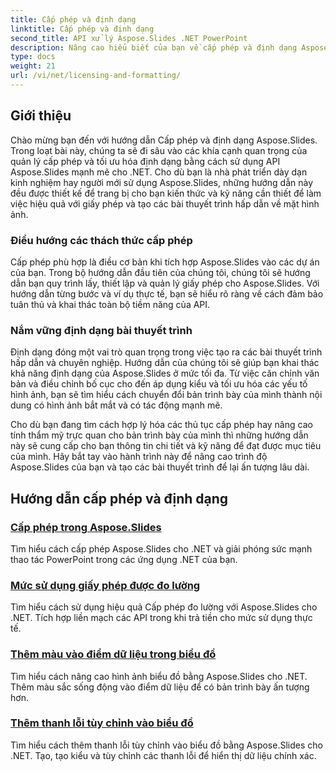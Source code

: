 ```yaml
---
title: Cấp phép và định dạng
linktitle: Cấp phép và định dạng
second_title: API xử lý Aspose.Slides .NET PowerPoint
description: Nâng cao hiểu biết của bạn về cấp phép và định dạng Aspose.Slides thông qua các hướng dẫn toàn diện. Tìm hiểu cách quản lý giấy phép hiệu quả và đạt được định dạng hoàn hảo cho bản trình bày của bạn.
type: docs
weight: 21
url: /vi/net/licensing-and-formatting/
---
```


## Giới thiệu

Chào mừng bạn đến với hướng dẫn Cấp phép và định dạng Aspose.Slides. Trong loạt bài này, chúng ta sẽ đi sâu vào các khía cạnh quan trọng của quản lý cấp phép và tối ưu hóa định dạng bằng cách sử dụng API Aspose.Slides mạnh mẽ cho .NET. Cho dù bạn là nhà phát triển dày dạn kinh nghiệm hay người mới sử dụng Aspose.Slides, những hướng dẫn này đều được thiết kế để trang bị cho bạn kiến thức và kỹ năng cần thiết để làm việc hiệu quả với giấy phép và tạo các bài thuyết trình hấp dẫn về mặt hình ảnh.

### Điều hướng các thách thức cấp phép

Cấp phép phù hợp là điều cơ bản khi tích hợp Aspose.Slides vào các dự án của bạn. Trong bộ hướng dẫn đầu tiên của chúng tôi, chúng tôi sẽ hướng dẫn bạn quy trình lấy, thiết lập và quản lý giấy phép cho Aspose.Slides. Với hướng dẫn từng bước và ví dụ thực tế, bạn sẽ hiểu rõ ràng về cách đảm bảo tuân thủ và khai thác toàn bộ tiềm năng của API.

### Nắm vững định dạng bài thuyết trình

Định dạng đóng một vai trò quan trọng trong việc tạo ra các bài thuyết trình hấp dẫn và chuyên nghiệp. Hướng dẫn của chúng tôi sẽ giúp bạn khai thác khả năng định dạng của Aspose.Slides ở mức tối đa. Từ việc căn chỉnh văn bản và điều chỉnh bố cục cho đến áp dụng kiểu và tối ưu hóa các yếu tố hình ảnh, bạn sẽ tìm hiểu cách chuyển đổi bản trình bày của mình thành nội dung có hình ảnh bắt mắt và có tác động mạnh mẽ.

Cho dù bạn đang tìm cách hợp lý hóa các thủ tục cấp phép hay nâng cao tính thẩm mỹ trực quan cho bản trình bày của mình thì những hướng dẫn này sẽ cung cấp cho bạn thông tin chi tiết và kỹ năng để đạt được mục tiêu của mình. Hãy bắt tay vào hành trình này để nâng cao trình độ Aspose.Slides của bạn và tạo các bài thuyết trình để lại ấn tượng lâu dài.

## Hướng dẫn cấp phép và định dạng
### [Cấp phép trong Aspose.Slides](./licensing-and-formatting/)
Tìm hiểu cách cấp phép Aspose.Slides cho .NET và giải phóng sức mạnh thao tác PowerPoint trong các ứng dụng .NET của bạn.
### [Mức sử dụng giấy phép được đo lường](./metered-licensing/)
Tìm hiểu cách sử dụng hiệu quả Cấp phép đo lường với Aspose.Slides cho .NET. Tích hợp liền mạch các API trong khi trả tiền cho mức sử dụng thực tế.
### [Thêm màu vào điểm dữ liệu trong biểu đồ](./add-color-to-data-points/)
Tìm hiểu cách nâng cao hình ảnh biểu đồ bằng Aspose.Slides cho .NET. Thêm màu sắc sống động vào điểm dữ liệu để có bản trình bày ấn tượng hơn.
### [Thêm thanh lỗi tùy chỉnh vào biểu đồ](./add-custom-error/)
Tìm hiểu cách thêm thanh lỗi tùy chỉnh vào biểu đồ bằng Aspose.Slides cho .NET. Tạo, tạo kiểu và tùy chỉnh các thanh lỗi để hiển thị dữ liệu chính xác.